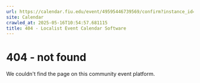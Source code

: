 ```yaml
---
url: https://calendar.fiu.edu/event/49595446739569/confirm?instance_id=49595446740594&return=https%3A%2F%2Fcalendar.fiu.edu%2Fcalendar%3Fevent_types%255B%255D%3D129753
site: Calendar
crawled_at: 2025-05-16T10:54:57.681115
title: 404 - Localist Event Calendar Software
---
```


# 404 - not found
We couldn't find the page on this community event platform.
